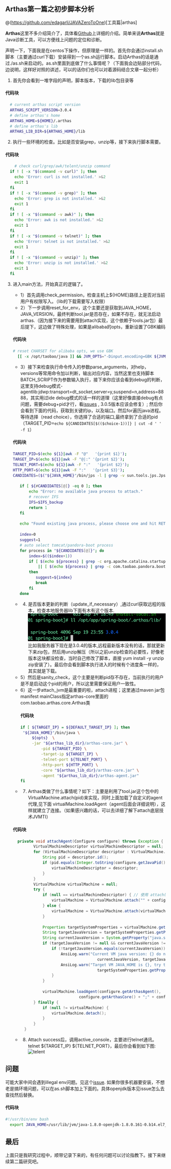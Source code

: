 ##  Arthas第一篇之初步脚本分析

@(https://github.com/edagarli/JAVAZeroToOne)[工具篇|arthas]

**Arthas**这里不多介绍简介了，具体看[Github][1]上详细的介绍。简单来说**Arthas**就是Java诊断工具，可以方便线上问题的定位和诊断。

声明一下，下面我是在centos下操作，但原理是一样的。首先你会通过install.sh脚本（主要通过curl下载）安装得到一个as.sh运行脚本。启动Arthas的话是通过./as.sh来启动的。as.sh里面到底做了什么事情呢？（下面我会边贴部分代码，边说明，这样好对照的讲述，可以的话你们也可以对着源码结合文章一起分析）

1. 首先你会看到一堆字段的声明，脚本版本，下载的lib包目录等

  #### 代码块
  ``` sh
    # current arthas script version
    ARTHAS_SCRIPT_VERSION=3.0.4
    # define arthas's home
    ARTHAS_HOME=${HOME}/.arthas
    # define arthas's lib
    ARTHAS_LIB_DIR=${ARTHAS_HOME}/lib
  ```

2. 执行一些环境的检查。比如是否安装grep，unzip等，接下来执行脚本需要。

  #### 代码块
  ``` sh
      # check curl/grep/awk/telent/unzip command
    if ! [ -x "$(command -v curl)" ]; then
      echo 'Error: curl is not installed.' >&2
      exit 1
    fi
    if ! [ -x "$(command -v grep)" ]; then
      echo 'Error: grep is not installed.' >&2
      exit 1
    fi
    if ! [ -x "$(command -v awk)" ]; then
      echo 'Error: awk is not installed.' >&2
      exit 1
    fi
    if ! [ -x "$(command -v telnet)" ]; then
      echo 'Error: telnet is not installed.' >&2
      exit 1
    fi
    if ! [ -x "$(command -v unzip)" ]; then
      echo 'Error: unzip is not installed.' >&2
      exit 1
    fi
  ```
3. 进入main方法，开始真正的逻辑了。
   -  1）首先调用check_permission，检查主机上${HOME}路径上是否对当前用户有权限写入。（lib的下载需要写入权限）
   -  2）下一步调用reset_for_env，这个主要还是获取到JAVA_HOME，JAVA_VERSION，最终判断tool.jar是否存在，如果不存在，就无法启动arthas.（因为接下来的需要用到attach实现，这个依赖于tools.jar包）最后提下，这边做了特殊处理，如果是alibaba的opts，重新设置了GBK编码
   #### 代码块
   ``` sh
   # reset CHARSET for alibaba opts, we use GBK
     [[ -x /opt/taobao/java ]] && JVM_OPTS="-Dinput.encoding=GBK ${JVM_OPTS} "
   ```
   - 3）接下来检查执行命令传入的参数parse_arguments，对help，versions等常用命令加以判断，输出对应内容，当然这里也支持脚本BATCH_SCRIPT作为参数输入执行，接下来你应该会看到debug的判断，这里支持debug模式-agentlib:jdwp:transport=dt_socket,server=y,suspend=n,address=8888，其实用过ide debug模式的话一样的道理（这里好像直接debug有点问题，需要debug+pid才行，看[issues][2] , 3.0.5版本应该会修复）;
   然后你会看到下面的代码，获取到关键的ip，以及端口。然后for遍历java进程。等待选择（read choice），你选择了合适的端口,最终拿到了合适的pid（TARGET_PID=`echo ${CANDIDATES[$(($choice-1))]} | cut -d ' ' -f 1`）
   #### 代码块
     ``` sh
     TARGET_PID=$(echo ${1}|awk -F "@"   '{print $1}');
     TARGET_IP=$(echo ${1}|awk -F "@|:" '{print $2}');
     TELNET_PORT=$(echo ${1}|awk -F ":"   '{print $2}');
     HTTP_PORT=$(echo ${1}|awk -F ":"   '{print $3}');
     CANDIDATES=($("${JAVA_HOME}"/bin/jps -l | grep -v sun.tools.jps.Jps | awk '{print $0}'))

        if [ ${#CANDIDATES[@]} -eq 0 ]; then
            echo "Error: no available java process to attach."
            # recover IFS
            IFS=$IFS_backup
            return 1
        fi

        echo "Found existing java process, please choose one and hit RETURN."

        index=0
        suggest=1
        # auto select tomcat/pandora-boot process
        for process in "${CANDIDATES[@]}"; do
            index=$(($index+1))
            if [ $(echo ${process} | grep -c org.apache.catalina.startup.Bootstrap) -eq 1 ] \
                || [ $(echo ${process} | grep -c com.taobao.pandora.boot.loader.SarLauncher) -eq 1 ]
            then
               suggest=${index}
               break
            fi
        done
     ```
   - 4) 是否版本更新的判断（update_if_necessary）,通过curl获取远程的版本，检查本地服务器lib下面有木有这个版本.
    ![版本](../../../imgs/arthas.png)
    比如我服务器下现在是3.0.4的版本,远程最新版本没有的话，那就更新下来zip包，然后用unzip解压（所以之前unzip检查的必要性，好像老版本这块都没检查，当时自己修改了脚本，直接 yum install -y unzip zip安装了）。最后你会看到脚本执行进入的时候有个进度条一样的，其实就是下载。
   - 5）然后是sanity_check，这个主要是判断pid存不存在，当前执行的用户是不是启动这个pid的用户，所以这里需要保证用户一致性。
   - 6）这一步attach_jvm是最重要的啦，attach进程；这里通过maven jar包manifest mainClass指定arthas-core里面的com.taobao.arthas.core.Arthas类
     #### 代码块
     ``` sh
     if [ ${TARGET_IP} = ${DEFAULT_TARGET_IP} ]; then
      "${JAVA_HOME}"/bin/java \
          ${opts}  \
          -jar "${arthas_lib_dir}/arthas-core.jar" \
              -pid ${TARGET_PID} \
              -target-ip ${TARGET_IP} \
              -telnet-port ${TELNET_PORT} \
              -http-port ${HTTP_PORT} \
              -core "${arthas_lib_dir}/arthas-core.jar" \
              -agent "${arthas_lib_dir}/arthas-agent.jar"
     fi
     ```
   - 7) Arthas类做了什么事情呢？如下：主要是利用了tool.jar这个包中的VirtualMachine.attach(pid)来实现，同时上面加载了自定义的agent代理,见下面 virtualMachine.loadAgent（agent后面会详细说明），这样就建立了连接。（如果感兴趣的话，可以去详细了解下attach底层技术JVMTI）
   #### 代码块
   ``` java
     private void attachAgent(Configure configure) throws Exception {
            VirtualMachineDescriptor virtualMachineDescriptor = null;
            for (VirtualMachineDescriptor descriptor : VirtualMachine.list()) {
                String pid = descriptor.id();
                if (pid.equals(Integer.toString(configure.getJavaPid()))) {
                    virtualMachineDescriptor = descriptor;
                }
            }
            VirtualMachine virtualMachine = null;
            try {
                if (null == virtualMachineDescriptor) { // 使用 attach(String pid) 这种方式
                    virtualMachine = VirtualMachine.attach("" + configure.getJavaPid());
                } else {
                    virtualMachine = VirtualMachine.attach(virtualMachineDescriptor);
                }

                Properties targetSystemProperties = virtualMachine.getSystemProperties();
                String targetJavaVersion = targetSystemProperties.getProperty("java.specification.version");
                String currentJavaVersion = System.getProperty("java.specification.version");
                if (targetJavaVersion != null && currentJavaVersion != null) {
                    if (!targetJavaVersion.equals(currentJavaVersion)) {
                        AnsiLog.warn("Current VM java version: {} do not match target VM java version: {}, attach may fail.",
                                        currentJavaVersion, targetJavaVersion);
                        AnsiLog.warn("Target VM JAVA_HOME is {}, try to set the same JAVA_HOME.",
                                        targetSystemProperties.getProperty("java.home"));
                    }
                }

                virtualMachine.loadAgent(configure.getArthasAgent(),
                                configure.getArthasCore() + ";" + configure.toString());
            } finally {
                if (null != virtualMachine) {
                    virtualMachine.detach();
                }
            }
        }
    ```

   - 8) Attach success后，调用active_console，主要进行telnet通讯。
       telnet ${TARGET_IP} ${TELNET_PORT}，最后你会看到如下图: ![telent](../../../imgs/telnet.png)


## 问题

   可能大家中间会遇到illegal env问题。见这个[issue][3].
   如果你很多机器要安装，不想老是搞环境问题，可以在as.sh脚本加上下面的。具体openjdk版本见issue怎么去查找然后替换。
   #### 代码块
   ``` sh
   #!/usr/bin/env bash
     export JAVA_HOME=/usr/lib/jvm/java-1.8.0-openjdk-1.8.0.161-0.b14.el7_4.x86_64
   ```

## 最后

   上面只是我研究过程中，顺带记录下来的，有任何问题可以讨论指教下。接下来继续第二篇研究吧。


  [1]: https://github.com/alibaba/arthas
  [2]: https://github.com/alibaba/arthas/issues/128
  [3]: https://github.com/alibaba/arthas/issues/70

